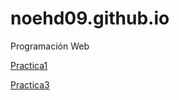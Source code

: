 # noehd09.github.io
Programación Web


<a href="https://github.com/NoeHdz09/noehd09.github.io/blob/master/Ejercicio%201.html">Practica1</a>



<a href="https://github.com/NoeHdz09/noehd09.github.io/blob/master/Practica%203.html">Practica3</a>

